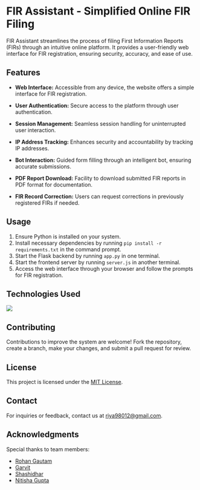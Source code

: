 # FIR Assistant - Simplified Online FIR Filing

FIR Assistant streamlines the process of filing First Information Reports (FIRs) through an intuitive online platform. It provides a user-friendly web interface for FIR registration, ensuring security, accuracy, and ease of use.

## Features

- **Web Interface:** Accessible from any device, the website offers a simple interface for FIR registration.
  
- **User Authentication:** Secure access to the platform through user authentication.
  
- **Session Management:** Seamless session handling for uninterrupted user interaction.
  
- **IP Address Tracking:** Enhances security and accountability by tracking IP addresses.
  
- **Bot Interaction:** Guided form filling through an intelligent bot, ensuring accurate submissions.
  
- **PDF Report Download:** Facility to download submitted FIR reports in PDF format for documentation.
  
- **FIR Record Correction:** Users can request corrections in previously registered FIRs if needed.

## Usage

1. Ensure Python is installed on your system.
2. Install necessary dependencies by running `pip install -r requirements.txt` in the command prompt.
3. Start the Flask backend by running `app.py` in one terminal.
4. Start the frontend server by running `server.js` in another terminal.
5. Access the web interface through your browser and follow the prompts for FIR registration.

## Technologies Used

<img src="https://skillicons.dev/icons?i=css,express,flask,nodejs,py,jquery," />

## Contributing

Contributions to improve the system are welcome! Fork the repository, create a branch, make your changes, and submit a pull request for review.

## License

This project is licensed under the [MIT License](LICENSE).

## Contact

For inquiries or feedback, contact us at [riya98012@gmail.com](mailto:riya98012@gmail.com).

## Acknowledgments

Special thanks to team members:
- [Rohan Gautam](https://github.com/Rohan-Gautam)
- [Garvit](https://github.com/garvit-exe)
- [Shashidhar](https://github.com/shashidhar-kittur)
- [Nitisha Gupta](https://github.com/Nitisha-Gupta)
